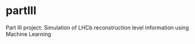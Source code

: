# partIII

Part III project: Simulation of LHCb reconstruction level information using Machine Learning
